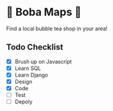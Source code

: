 # 🍵 Boba Maps 🥛
Find a local bubble tea shop in your area!

## Todo Checklist 
- [x] Brush up on Javascript
- [x] Learn SQL
- [x] Learn Django
- [x] Design 
- [x] Code 
- [ ] Test 
- [ ] Depoly
